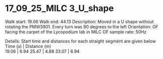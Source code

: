# 17_09_25_MILC 3_U_shape

Walk start: 19.06
Walk end: 44.13
Description: Moved in a U shape without rotating the PMW3901. Every turn was 90 degrees to the left
Orientation: OF facing the carpet of the Lycopodium lab in MILC
OF sample rate: 50Hz

Details: Start time and distances for each straight segment are given below
Time (s)    | Distance (m)  
19.06       | 6.94
25.47       | 4.88
33.07       | 6.94